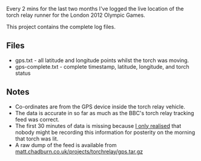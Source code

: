 
Every 2 mins for the last two months I've logged the live location of the
torch relay runner for the London 2012 Olympic Games.

This project contains the complete log files.

Files
-----

- gps.txt - all latitude and longitude points whilst the torch was moving.
- gps-complete.txt - complete timestamp, latitude, longitude, and torch status

Notes
-----

- Co-ordinates are from the GPS device inside the torch relay vehicle.
- The data is accurate in so far as much as the BBC's torch relay tracking feed was correct.
- The first 30 minutes of data is missing because [I only realised](https://twitter.com/egzplicit/status/203754238105497600) that nobody might be recording this information for posterity on the morning that torch was lit.
- A raw dump of the feed is available from [matt.chadburn.co.uk/projects/torchrelay/gps.tar.gz](http://matt.chadburn.co.uk/projects/torchrelay/gps.tar.gz)

